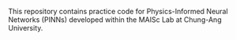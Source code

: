 This repository contains practice code for Physics-Informed Neural Networks (PINNs) developed within the MAISc Lab at Chung-Ang University.
